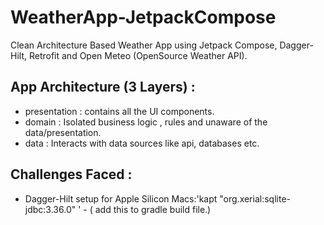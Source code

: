 # WeatherApp-JetpackCompose
Clean Architecture Based Weather App using Jetpack Compose, Dagger-Hilt, Retrofit and Open Meteo (OpenSource Weather API).

App Architecture (3 Layers) :
-
- presentation : contains all the UI components.
- domain : Isolated business logic , rules and unaware of the data/presentation.
- data : Interacts with data sources like api, databases etc.

Challenges Faced :
-
- Dagger-Hilt setup for Apple Silicon Macs:'kapt "org.xerial:sqlite-jdbc:3.36.0" ' - ( add this to gradle build file.)
